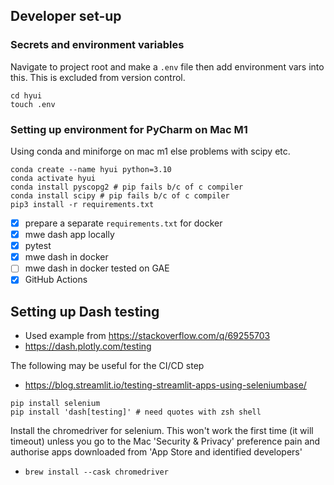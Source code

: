 ## Developer set-up

### Secrets and environment variables

Navigate to project root and make a `.env` file then add environment vars into this. This is excluded from version control.

```shell
cd hyui
touch .env
```

### Setting up environment for PyCharm on Mac M1

Using conda and miniforge on mac m1 else problems with scipy etc. 

```shell
conda create --name hyui python=3.10 
conda activate hyui
conda install pyscopg2 # pip fails b/c of c compiler
conda install scipy # pip fails b/c of c compiler
pip3 install -r requirements.txt
```

- [X] prepare a separate `requirements.txt` for docker
- [X] mwe dash app locally
- [X] pytest
- [X] mwe dash in docker
- [ ] mwe dash in docker tested on GAE
- [X] GitHub Actions

## Setting up Dash testing 
- Used example from https://stackoverflow.com/q/69255703
- https://dash.plotly.com/testing
 
 
The following may be useful for the CI/CD step
- https://blog.streamlit.io/testing-streamlit-apps-using-seleniumbase/


```shell
pip install selenium
pip install 'dash[testing]' # need quotes with zsh shell
```

Install the chromedriver for selenium. This won't work the first time (it will timeout) unless you go to the Mac 'Security & Privacy' preference pain and authorise apps downloaded from 'App Store and identified developers'
- `brew install --cask chromedriver`
